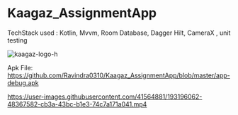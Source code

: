 # Kaagaz_AssignmentApp


TechStack used : Kotlin, Mvvm, Room Database, Dagger Hilt, CameraX , unit testing


![kaagaz-logo-h](https://user-images.githubusercontent.com/41564881/192704355-f64cfbde-995e-4b67-9b8d-af5b1f49faa1.png)
    
    
    

Apk File:
https://github.com/Ravindra0310/Kaagaz_AssignmentApp/blob/master/app-debug.apk


https://user-images.githubusercontent.com/41564881/193196062-48367582-cb3a-43bc-b1e3-74c7a171a041.mp4


